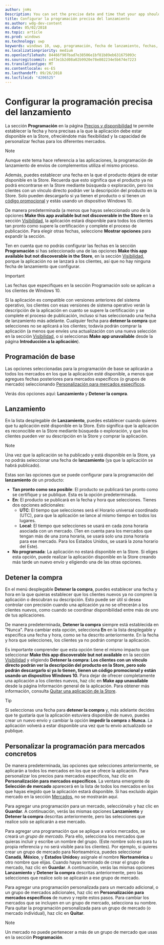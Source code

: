 ```yaml
---
author: jnHs
Description: You can set the precise date and time that your app should become available in the Store, giving you greater flexibility and the ability to customize dates for different markets.
title: Configurar la programación precisa del lanzamiento
ms.author: wdg-dev-content
ms.date: 05/02/2018
ms.topic: article
ms.prod: windows
ms.technology: uwp
keywords: windows 10, uwp, programación, fecha de lanzamiento, fechas, inicio
ms.localizationpriority: medium
ms.openlocfilehash: 84466f907bad7e38506e1bf81b89eb631675093c
ms.sourcegitcommit: e4f3e1b2d08a02b9920e78e802234e5b674e7223
ms.translationtype: MT
ms.contentlocale: es-ES
ms.lasthandoff: 09/26/2018
ms.locfileid: "4206525"
---
```

# <a name="configure-precise-release-scheduling"></a>Configurar la programación precisa del lanzamiento

La sección **Programación** en la página [Precios y disponibilidad](set-app-pricing-and-availability.md) te permite establecer la fecha y hora precisas a la que la aplicación debe estar disponible en la Store, ofreciéndote más flexibilidad y la capacidad de personalizar fechas para los diferentes mercados.

> [!NOTE]
> Aunque este tema hace referencia a las aplicaciones, la programación de lanzamiento de envíos de complementos utiliza el mismo proceso.

Además, puedes establecer una fecha en la que el producto dejará de estar disponible en la Store. Recuerda que esto significa que el producto ya no podrá encontrarse en la Store mediante búsqueda o exploración, pero los clientes con un vínculo directo podrán ver la descripción del producto en la Store. Solo pueden descargarlo si ya tienen el producto o si tienen un [código promocional](generate-promotional-codes.md) y estás usando un dispositivo Windows 10.

De manera predeterminada (a menos que hayas seleccionado uno de la opciones **Make this app available but not discoverable in the Store** en la sección [Visibilidad](choose-visibility-options.md#discoverability), la aplicación estará disponible para todos los clientes tan pronto como supere la certificación y complete el proceso de publicación. Para elegir otras fechas, seleccione **Mostrar opciones** para expandir la sección.

Ten en cuenta que no podrás configurar las fechas en la sección **Programación** si has seleccionado una de las opciones **Make this app available but not discoverable in the Store**, en la sección [Visibilidad](choose-visibility-options.md#discoverability), porque la aplicación no se lanzará a los clientes, así que no hay ninguna fecha de lanzamiento que configurar.

> [!IMPORTANT]
> Las fechas que especifiques en la sección Programación solo se aplican a los clientes de Windows 10.
>
>Si la aplicación es compatible con versiones anteriores del sistema operativo, los clientes con esas versiones de sistema operativo verán la descripción de la aplicación en cuanto se supere la certificación y se complete el proceso de publicación, incluso si has seleccionado una fecha de lanzamiento más adelante. Cualquier fecha para **detener la compra** que selecciones no se aplicará a los clientes; todavía podrán comprar la aplicación (a menos que envíes una actualización con una nueva selección en la sección [Visibilidad](choose-visibility-options.md#discoverability), o si seleccionas **Make app unavailable** desde la página **Introducción a la aplicación**).


## <a name="base-schedule"></a>Programación de base

Las opciones seleccionadas para la programación de base se aplicarán a todos los mercados en los que la aplicación esté disponible, a menos que agregues fechas posteriores para mercados específicos (o grupos de mercado) seleccionando [Personalización para mercados específicos](#customize-the-schedule-for-specific-markets).

Verás dos opciones aquí: **Lanzamiento** y **Detener la compra**. 

## <a name="release"></a>Lanzamiento

En la lista desplegable de **Lanzamiento**, puedes establecer cuando quieres que tu aplicación esté disponible en la Store. Esto significa que la aplicación es reconocible en la Store mediante búsqueda o exploración, y que los clientes pueden ver su descripción en la Store y comprar la aplicación.

>[!NOTE]
> Una vez que la aplicación se ha publicado y está disponible en la Store, ya no podrás seleccionar una fecha de **lanzamiento** (ya que la aplicación se habrá publicado).

Estas son las opciones que se puede configurar para la programación del **lanzamiento** de un producto:
- **Tan pronto como sea posible**: El producto se publicará tan pronto como se certifique y se publique. Esta es la opción predeterminada.
- **En**: El producto se publicará en la fecha y hora que selecciones. Tienes dos opciones adicionales:
   - **UTC**: El tiempo que selecciones será el Horario universal coordinado (UTC), para que la aplicación se lance al mismo tiempo en todos los lugares.
   - **Local**: El tiempo que selecciones se usará en cada zona horaria asociada con un mercado. (Ten en cuenta para los mercados que tengan más de una zona horaria, se usará solo una zona horaria para ese mercado. Para los Estados Unidos, se usará la zona horario del Este).
- **No programada**: La aplicación no estará disponible en la Store. Si eliges esta opción, puede realizar la aplicación disponible en la Store creando más tarde un nuevo envío y eligiendo una de las otras opciones.


## <a name="stop-acquisition"></a>Detener la compra

En el menú desplegable **Detener la compra**, puedes establecer una fecha y hora en la que quieras establecer que los clientes nuevos ya no compren la aplicación o descubran su descripción. Esto puede ser útil si desea controlar con precisión cuando una aplicación ya no se ofrecerán a los clientes nuevos, como cuando se coordinar disponibilidad entre más de uno de tus aplicaciones.

De manera predeterminada, **Detener la compra** siempre está establecida en "Nunca". Para cambiar esta opción, selecciona **En** en la lista desplegable y especifica una fecha y hora, como se ha descrito anteriormente. En la fecha y hora que selecciones, los clientes ya no podrán comprar la aplicación.

Es importante comprender que esta opción tiene el mismo impacto que seleccionar **Make this app discoverable but not available** en la sección [Visibilidad](choose-visibility-options.md#discoverability) y eligiendo **Detener la compra: Los clientes con un vínculo directo podrán ver la descripción del producto en la Store, pero solo podrán descargarlo si ya lo tienen, tienen un código promocional y están usando un dispositivo Windows 10.** Para dejar de ofrecer completamente una aplicación a los clientes nuevos, haz clic en **Make app unavailable** desde la página Información general de la aplicación. Para obtener más información, consulta [Quitar una aplicación de la Store](guidance-for-app-package-management.md#removing-an-app-from-the-store).

> [!TIP]
> Si seleccionas una fecha para **detener la compra** y, más adelante decides que te gustaría que la aplicación estuviera disponible de nuevo, puedes crear un nuevo envío y cambiar la opción **impedir la compra** a **Nunca**. La aplicación volverá a estar disponible una vez que tu envío actualizado se publique.

## <a name="customize-the-schedule-for-specific-markets"></a>Personalizar la programación para mercados concretos 

De manera predeterminada, las opciones que selecciones anteriormente, se aplicarán a todos los mercados en los que se ofrece la aplicación. Para personalizar los precios para mercados específicos, haz clic en **Personalización para mercados específicos**. La ventana emergente de **Selección de mercado** aparecerá en la lista de todos los mercados en los que hayas elegido que la aplicación estará disponible. Si has excluido algún mercado en la sección [Mercados](define-pricing-and-market-selection.md), no se mostrarán aquí. 

Para agregar una programación para un mercado, selecciónalo y haz clic en **Guardar**. A continuación, verás las mismas opciones **Lanzamiento** y **Detener la compra** descritas anteriormente, pero las selecciones que realice solo se aplicarán a ese mercado.

Para agregar una programación que se aplique a varios mercados, se creará un *grupo de mercado*. Para ello, selecciona los mercados que quieras incluir y escribe un nombre del grupo. (Este nombre solo es para tu propia referencia y no será visible para los clientes). Por ejemplo, si quieres crear un grupo de mercado para Norteamérica, puedes seleccionar **Canadá**, **México**, y **Estados Unidos**y asígnale el nombre **Norteamérica** u otro nombre que elijas. Cuando hayas terminado de crear el grupo de mercado, haz clic en **Guardar**. A continuación, verás las mismas opciones **Lanzamiento** y **Detener la compra** descritas anteriormente, pero las selecciones que realice solo se aplicarán a ese grupo de mercado.

Para agregar una programación personalizada para un mercado adicional, o un grupo de mercados adicionales, haz clic en **Personalización para mercados específicos** de nuevo y repite estos pasos. Para cambiar los mercados que se incluyen en un grupo de mercado, selecciona su nombre. Para quitar la programación personalizada para un grupo de mercado (o mercado individual), haz clic en **Quitar**.

> [!NOTE]
> Un mercado no puede pertenecer a más de un grupo de mercado que usas en la sección **Programación**. 










